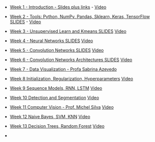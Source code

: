 
* [Week 1 - Introduction - Slides plus links](https://docs.google.com/presentation/d/e/2PACX-1vRTjBmaFWvc21qBbG5bD7L3lV-QgE0rCnXoGUodtDAqIOTr_LKk4n-5Zi7hnGlT-U1HzcFyBYhW1LVm/pub?start=false&loop=false&delayms=3000) -  [Video](https://www.youtube.com/playlist?list=PL-khHIKnEw7OdjkbW4l7fk5H6s-gpwS1E)

* [Week 2 - Tools: Python, NumPy, Pandas, Sklearn, Keras, TensorFlow    SLIDES](https://docs.google.com/presentation/d/e/2PACX-1vQmTWR8lje4hd619-gXVBJbwytqmMK8fzH9kpgqnww9QB7KcsC1pE0dh3aZXK3t_wA_f_EVI4ebBr0G/pub?start=false&loop=false&delayms=3000)  - [Video](https://www.youtube.com/playlist?list=PL-khHIKnEw7NoOjYO5b11A_LJQ0Ot804R) 
* [Week 3 - Unsupervised Learn and Kmeans    SLIDES](https://docs.google.com/presentation/d/e/2PACX-1vRgWvDE4ZvIt3Fni6NAPft6E4zBZTAw5HD6xjLxrBqe4wXkuznTJHCUCvFZX2plK8HNXo-gxShw0pei/pub?start=false&loop=false&delayms=3000) [Video]()
* [Week 4 - Neural Networks    SLIDES]() [Video]()
* [Week 5 - Convolution Networks SLIDES]() [Video]()
* [Week 6 - Convolution Networks Architectures SLIDES]() [Video]()
* [Week 7 - Data Visualization - Profa Sabrina Azevedo]() 
* [Week 8 Initialization, Regularization, Hyperparameters]() [Video]()
* [Week 9 Sequence Models, RNN, LSTM]() [Video]()
* [Week 10 Detection and Segmentation]() [Video]()
* [Week 11 Computer Vision - Prof. Michel Silva]() [Video]()
* [Week 12 Naive Bayes, SVM, KNN]() [Video]()
* [Week 13 Decision Trees, Random Forest]() [Video]()
* 


